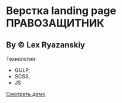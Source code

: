# Верстка landing page ПРАВОЗАЩИТНИК

## By © Lex Ryazanskiy

Технологии:

- GULP,
- SCSS,
- JS

[Смотреть демо](https://lexryazanskiy.github.io/Lawyers-Landing/)
